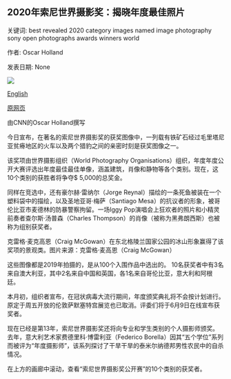 ## 2020年索尼世界摄影奖：揭晓年度最佳照片

关键词: best revealed 2020 category images named image photography sony open photographs awards winners world

作者: Oscar Holland

发表日期: None

![](https://cdn.cnn.com/cnnnext/dam/assets/200415162851-05-sony-world-photography-awards-story-body-super-tease.jpg)

[English](Sony%20World%20Photography%20Awards%202020%3A%20The%20year%27s%20best%20photographs%20revealed.md)

[原网页](https://edition.cnn.com/style/article/sony-world-photography-category-winners-2020/index.html)

由CNN的Oscar Holland撰写

今日宣布，在著名的索尼世界摄影奖的获奖图像中，一列载有铁矿石经过毛里塔尼亚贫瘠地区的火车以及两个猎豹之间的亲密时刻是获奖图像之一。

该奖项由世界摄影组织（World Photography Organisations）组织，年度年度公开大赛评选出年度最佳最佳单像，涵盖建筑，肖像和静物等各个类别。现在，这10个类别的获胜者将争夺$ 5,000的总奖金。

同样在竞选中，还有豪尔赫·雷纳尔（Jorge Reynal）描绘的一条死鱼被装在一个塑料袋中的描绘，以及圣地亚哥·梅萨（Santiago Mesa）的抗议者的形象，被哥伦比亚市麦德林的防暴警察拘留。一场Iggy Pop演唱会上狂欢者的照片和小精灵前奏者查尔斯·汤普森（Charles Thompson）的肖像（被称为黑弗朗西斯）也被称为组别获奖者。

克雷格·麦克高恩（Craig McGowan）在东北格陵兰国家公园的冰山形象赢得了该奖项的景观类。图片来源：克雷格·麦高恩（Craig McGowan）

这些图像都是2019年拍摄的，是从100个入围作品中选出的。 10名获奖者中有3名来自澳大利亚，其中2名来自中国和英国，各1名来自哥伦比亚，意大利和阿根廷。

本月初，组织者宣布，在冠状病毒大流行期间，年度颁奖典礼将不会按计划进行。原定于周五开放的伦敦萨默塞特宫展览也已取消。评委们将于6月9日在线宣布获奖者。

现在已经是第13年，索尼世界摄影奖还将向专业和学生类别的个人摄影师颁奖。去年，意大利艺术家费德里科·博雷利亚（Federico Borella）因其“五个学位”系列而被评为“年度摄影师”，该系列探讨了干旱干旱的泰米尔纳德邦男性农民中的自杀情况。

在上方的画廊中滚动，查看“索尼世界摄影奖公开赛”的10个类别的获奖者。